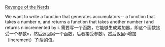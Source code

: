 

[Revenge of the Nerds](http://www.paulgraham.com/icad.html)      

We want to write a function that generates accumulators-- a function that takes a number n, and returns a function that takes another number i and returns n incremented by i.
需要写一个函数，它能够生成累加器，即这个函数接受一个参数n，然后返回另一个函数，后者接受参数i，然后返回n增加（increment）了i后的值。

